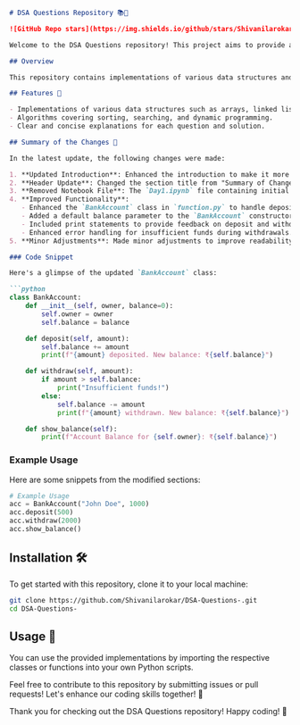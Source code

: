 ```markdown
# DSA Questions Repository 📚🤖

![GitHub Repo stars](https://img.shields.io/github/stars/Shivanilarokar/DSA-Questions-) ![GitHub forks](https://img.shields.io/github/forks/Shivanilarokar/DSA-Questions-) ![GitHub issues](https://img.shields.io/github/issues/Shivanilarokar/DSA-Questions-)

Welcome to the DSA Questions repository! This project aims to provide a comprehensive collection of data structures and algorithms questions along with their solutions. 🚀

## Overview

This repository contains implementations of various data structures and algorithms in Python. The code is designed to be well-structured and easy to understand, making it a valuable resource for learners and developers alike.

## Features 🎉

- Implementations of various data structures such as arrays, linked lists, stacks, queues, trees, and graphs.
- Algorithms covering sorting, searching, and dynamic programming.
- Clear and concise explanations for each question and solution.

## Summary of the Changes 📝

In the latest update, the following changes were made:

1. **Updated Introduction**: Enhanced the introduction to make it more welcoming and informative.
2. **Header Update**: Changed the section title from "Summary of Changes" to "Summary of the Changes" for clarity.
3. **Removed Notebook File**: The `Day1.ipynb` file containing initial DSA questions and their explanations was removed.
4. **Improved Functionality**:
   - Enhanced the `BankAccount` class in `function.py` to handle deposits and withdrawals more effectively.
   - Added a default balance parameter to the `BankAccount` constructor.
   - Included print statements to provide feedback on deposit and withdrawal actions.
   - Enhanced error handling for insufficient funds during withdrawals.
5. **Minor Adjustments**: Made minor adjustments to improve readability and structure throughout the README.

### Code Snippet

Here's a glimpse of the updated `BankAccount` class:

```python
class BankAccount:
    def __init__(self, owner, balance=0):
        self.owner = owner
        self.balance = balance

    def deposit(self, amount):
        self.balance += amount
        print(f"{amount} deposited. New balance: ₹{self.balance}")

    def withdraw(self, amount):
        if amount > self.balance:
            print("Insufficient funds!")
        else:
            self.balance -= amount
            print(f"{amount} withdrawn. New balance: ₹{self.balance}")

    def show_balance(self):
        print(f"Account Balance for {self.owner}: ₹{self.balance}")
```

### Example Usage

Here are some snippets from the modified sections:

```python
# Example Usage
acc = BankAccount("John Doe", 1000)
acc.deposit(500)
acc.withdraw(2000)
acc.show_balance()
```

## Installation 🛠️

To get started with this repository, clone it to your local machine:

```bash
git clone https://github.com/Shivanilarokar/DSA-Questions-.git
cd DSA-Questions-
```

## Usage 📖

You can use the provided implementations by importing the respective classes or functions into your own Python scripts.

Feel free to contribute to this repository by submitting issues or pull requests! Let's enhance our coding skills together! 💪

Thank you for checking out the DSA Questions repository! Happy coding! 🚀
```